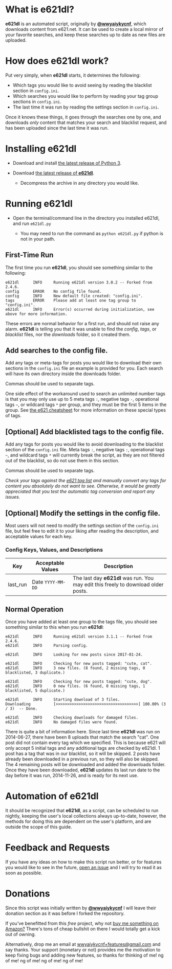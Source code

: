 # What is **e621dl**?

**e621dl** is an automated script, originally by [**@wwyaiykycnf**](https://github.com/wwyaiykycnf), which downloads content from e621.net. It can be used to create a local mirror of your favorite searches, and keep these searches up to date as new files are uploaded.

# How does **e621dl** work?

Put very simply, when **e621dl** starts, it determines the following:

- Which tags you would like to avoid seeing by reading the blacklist section in `config.ini`.
- Which searches you would like to perform by reading your tag group sections in `config.ini`.
- The last time it was run by reading the settings section in `config.ini`.

Once it knows these things, it goes through the searches one by one, and downloads _only_ content that matches your search and blacklist request, and has been uploaded since the last time it was run.

# Installing **e621dl**

- Download and install [the latest release of Python 3](https://www.python.org/downloads/).
- Download [the latest release of **e621dl**](https://github.com/wulfre/e621dl/releases/latest).

  - Decompress the archive in any directory you would like.

# Running **e621dl**

- Open the terminal/command line in the directory you installed e621dl, and run `e621dl.py`

  - You may need to run the command as `python e621dl.py` if python is not in your path.

## First-Time Run

The first time you run **e621dl**, you should see something similar to the following:

```
e621dl      INFO     Running e621dl version 3.0.2 -- Forked from 2.4.6.
config      ERROR    No config file found.
config      INFO     New default file created: "config.ini".
tags        ERROR    Please add at least one tag group to "config.ini".
e621dl      INFO     Error(s) occurred during initialization, see above for more information.
```

These errors are normal behavior for a first run, and should not raise any alarm. **e621dl** is telling you that it was unable to find the _config_, _tags_, or _blacklist_ files, nor the _downloads_ folder, so it created them.

## Add searches to the config file.

Add any tags or meta-tags for posts you would like to download their own sections in the `config.ini` file an example is provided for you. Each search will have its own directory inside the downloads folder.

Commas should be used to separate tags.

One side effect of the workaround used to search an unlimited number tags is that you may only use up to 5 meta tags `:`, negative tags `-`, operational tags `~`, or wildcard tags `*` per group, and they must be the first 5 items in the group. See [the e621 cheatsheet](https://e621.net/help/show/cheatsheet) for more information on these special types of tags.

## [Optional] Add blacklisted tags to the config file.

Add any tags for posts you would like to avoid downloading to the blacklist section of the `config.ini` file. Meta tags `:`, negative tags `:`, operational tags `~`, and wildcard tags `*` will currently break the script, as they are not filtered out of the blacklist, so do not use them in this section.

Commas should be used to separate tags.

_Check your tags against the [e621 tag list](https://e621.net/tag_alias/) and manually convert any tags for content you absolutely do not want to see. Otherwise, it would be greatly appreciated that you test the automatic tag conversion and report any issues._

## [Optional] Modify the settings in the config file.

Most users will not need to modify the settings section of the `config.ini` file, but feel free to edit it to your liking after reading the description, and acceptable values for each key.

### Config Keys, Values, and Descriptions

Key                   | Acceptable Values | Description
--------------------- |  -----------------| ----------------------------------------------------------------------------------
last_run              |Date `YYYY-MM-DD` | The last day **e621dl** was run. You may edit this freely to download older posts.

## Normal Operation

Once you have added at least one group to the tags file, you should see something similar to this when you run **e621dl**:

```
e621dl      INFO     Running e621dl version 3.1.1 -- Forked from 2.4.6.
e621dl      INFO     Parsing config.

e621dl      INFO     Looking for new posts since 2017-01-24.

e621dl      INFO     Checking for new posts tagged: "cute, cat".
e621dl      INFO     3 new files. (8 found, 2 missing tags, 0 blacklisted, 3 duplicate.)

e621dl      INFO     Checking for new posts tagged: "cute, dog".
e621dl      INFO     0 new files. (6 found, 0 missing tags, 1 blacklisted, 5 duplicate.)

e621dl      INFO     Starting download of 3 files.
Downloading          [>>>>>>>>>>>>>>>>>>>>>>>>>>>>>>>>>>>>] 100.00% (3 / 3)  -- Done.

e621dl      INFO     Checking downloads for damaged files.
e621dl      INFO     No damaged files were found.
```

There is quite a bit of information here. Since last time **e621dl** was run on 2014-06-27, there have been 8 uploads that match the search "cat". One post did not contain every tag which we specified. This is because e621 will only accept 5 initial tags and any additional tags are checked by e621dl. 1 post has a tag that was in our blacklist, so it will be skipped. 2 posts have already been downloaded in a previous run, so they will also be skipped. The 4 remaining posts will be downloaded and added the downloads folder. Once they have been downloaded, **e621dl** updates its last run date to the day before it was run, 2014-11-26, and is ready for its next use.

# Automation of **e621dl**

It should be recognized that **e621dl**, as a script, can be scheduled to run nightly, keeping the user's local collections always up-to-date, however, the methods for doing this are dependent on the user's platform, and are outside the scope of this guide.

# Feedback and Requests

If you have any ideas on how to make this script run better, or for features you would like to see in the future, [open an issue](https://github.com/Wulfre/e621dl/issues) and I will try to read it as soon as possible.

# Donations

Since this script was initially written by [**@wwyaiykycnf**](https://github.com/wwyaiykycnf) I will leave their donation section as it was before I forked the repository.

If you've benefitted from this _free_ project, why not [buy me something on Amazon?](http://amzn.com/w/20RZIUHXLO6R4) There's tons of cheap bullshit on there I would totally get a kick out of owning.

Alternatively, drop me an email at wwyaiykycnf+features@gmail.com and say thanks. Your support (monetary or not) provides me the motivation to keep fixing bugs and adding new features, so thanks for thinking of me! ng of me! ng of me! ng of me! ng of me!
